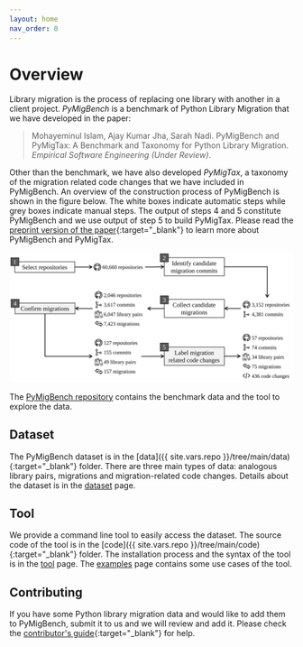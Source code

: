 ```yaml
---
layout: home
nav_order: 0
---
```

# Overview
Library migration is the process of replacing one library with another in a client project.
_PyMigBench_ is a benchmark of Python Library Migration that we have developed in the paper:
> Mohayeminul Islam, Ajay Kumar Jha, Sarah Nadi.
> PyMigBench and PyMigTax: A Benchmark and Taxonomy for Python Library Migration.
> _Empirical Software Engineering (Under Review)_.

Other than the benchmark, we have also developed _PyMigTax_,
a taxonomy of the migration related code changes that we have included in PyMigBench.
An overview of the construction process of PyMigBench is shown in the figure below.
The white boxes indicate automatic steps while grey boxes indicate manual steps.
The output of steps 4 and 5 constitute PyMigBench and we use output of step 5 to build PyMigTax.
Please read the [preprint version of the paper](https://arxiv.org/abs/2207.01124){:target="_blank"} to learn more about PyMigBench and PyMigTax.

![Alt text](img/img-construction.svg "a title")

The [PyMigBench repository]({{site.vars.repo}}) contains the benchmark data and the tool to explore the data.

## Dataset
The PyMigBench dataset is in the [data]({{ site.vars.repo }}/tree/main/data){:target="_blank"} folder. There are three main types of data: 
analogous library pairs, migrations and migration-related code changes.
Details about the dataset is in the [dataset](dataset) page.

## Tool
We provide a command line tool to easily access the dataset.
The source code of the tool is in the [code]({{ site.vars.repo }}/tree/main/code){:target="_blank"} folder.
The installation process and the syntax of the tool is in the [tool](tool) page.
The [examples](examples) page contains some use cases of the tool.

## Contributing
If you have some Python library migration data and would like to add them to PyMigBench, submit it to us and we will review and add it.
Please check the [contributor's guide]({{site.vars.repo}}//blob/main/CONTRIBUTING.md){:target="_blank"} for help.
